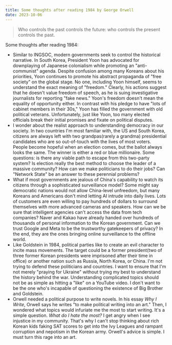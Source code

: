 ```yaml
---
title: Some thoughts after reading 1984 by George Orwell
date: 2023-10-06
---
```


> Who controls the past controls the future: who controls the present controls the past.

Some thoughts after reading 1984:

- Similar to INGSOC, modern governments seek to control the historical narrative. In South Korea, President Yoon has advocated for downplaying of Japanese colonialism while promoting an "anti-communist" agenda. Despite confusion among many Koreans about his priorities, Yoon continues to promote his abstract propaganda of "free society" on the global stage. No one, including Yoon himself, seems to understand the exact meaning of "freedom." Clearly, his actions suggest that he doesn't value freedom of speech, as he is suing investigative journalists for reporting "fake news." Yoon's freedom doesn't mean the equality of opportunity either. In contrast with his pledge to have "lots of cabinet members in their 30s," Yoon has filled the government with old political veterans. Unfortunately, just like Yoon, too many elected officials break their initial promises and fixate on political disputes.
- I wonder about the realist approach to understanding democracy in our society. In two countries I'm most familiar with, the US and South Korea, citizens are always left with two grandpas(rarely a grandma) presidential candidates who are so out-of-touch with the lives of most voters. People become hopeful when an election comes, but the ballot always looks the same. The winner is either a red or blue millionaire. Some questions: is there any viable path to escape from this two-party system? Is election really the best method to choose the leader of a massive community? How can we make politicians to do their jobs? Can "Network State" be an answer to these perennial problems?
- What if most governments are jealous of China's capability to watch its citizens through a sophisticated surveillance model? Some might say democratic nations would not allow China-level unfreedom, but many Koreans and Americans don't mind letting AI intrude into daily lives. Lots of customers are even willing to pay hundreds of dollars to surround themselves with more advanced cameras and speakers. How can we be sure that intelligent agencies can't access the data from tech companies? Naver and Kakao have already handed over hundreds of thousands of personal information to the Korean government. Can we trust Google and Meta to be the trustworthy gatekeepers of privacy? In the end, they are the ones bringing online surveillance to the offline world. 
- Like Goldstein in 1984, political parties like to create an evil character to incite mass movements. The target could be a former president(two of three former Korean presidents were imprisoned after their time in office) or another nation such as Russia, North Korea, or China. I'm not trying to defend these politicians and countries. I want to ensure that I'm not merely "praying for Ukraine" without trying my best to understand the history behind the war. Understanding complicated topics should not be as simple as hitting a "like" on a YouTube video. I don't want to be the one who's incapable of questioning the existence of Big Brother and Goldstein.
- Orwell needed a political purpose to write novels. In his essay *Why I Write*, Orwell says he writes "to make political writing into an art." Then, I wondered what topics would infuriate me the most to start writing. It's a simple question. *What do I hate the most?* I get angry when I see injustice in my community. That's why I can't stop thinking about rich Korean kids faking SAT scores to get into the Ivy Leagues and rampant corruption and nepotism in the Korean army. Orwell's advice is simple. I must turn this rage into an art.